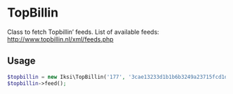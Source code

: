 # TopBillin

Class to fetch Topbillin’ feeds.
List of available feeds: http://www.topbillin.nl/xml/feeds.php

## Usage

```PHP
$topbillin = new Iksi\TopBillin('177', '3cae13233d1b1b6b3249a23715fcd1dc');
$topbillin->feed();
```
